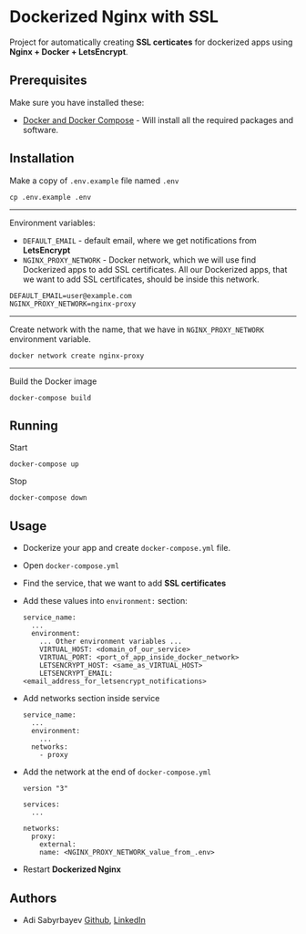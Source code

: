 # Dockerized Nginx with SSL

Project for automatically creating **SSL certicates** for dockerized apps using **Nginx + Docker + LetsEncrypt**.

## Prerequisites

Make sure you have installed these:
- [Docker and Docker Compose](https://phoenixnap.com/kb/install-docker-compose-on-ubuntu-20-04) - Will install all the required packages and software.

## Installation

Make a copy of `.env.example` file named `.env`

```shell script
cp .env.example .env
```

---

Environment variables:
- `DEFAULT_EMAIL` - default email, where we get notifications from **LetsEncrypt**
- `NGINX_PROXY_NETWORK` - Docker network, which we will use find Dockerized apps to add SSL certificates. All our Dockerized apps, that we want to add SSL certificates, should be inside this network.

```dotenv
DEFAULT_EMAIL=user@example.com
NGINX_PROXY_NETWORK=nginx-proxy
```

---

Create network with the name, that we have in `NGINX_PROXY_NETWORK` environment variable.

```shell script
docker network create nginx-proxy
```

---

Build the Docker image

```shell script
docker-compose build
```

## Running

Start
```
docker-compose up
```

Stop
```
docker-compose down
```

## Usage

- Dockerize your app and create `docker-compose.yml` file.
- Open `docker-compose.yml`
- Find the service, that we want to add **SSL certificates**
- Add these values into `environment:` section:

    ```
    service_name:
      ...
      environment:
        ... Other environment variables ...
        VIRTUAL_HOST: <domain_of_our_service>
        VIRTUAL_PORT: <port_of_app_inside_docker_network>
        LETSENCRYPT_HOST: <same_as_VIRTUAL_HOST>
        LETSENCRYPT_EMAIL: <email_address_for_letsencrypt_notifications>
    ```

- Add networks section inside service

    ```
    service_name:
      ...
      environment:
        ...
      networks:
        - proxy
    ```

- Add the network at the end of `docker-compose.yml`

    ```
    version "3"

    services:
      ...

    networks:
      proxy:
        external:
        name: <NGINX_PROXY_NETWORK_value_from_.env>
    ```

- Restart **Dockerized Nginx**


## Authors
- Adi Sabyrbayev [Github](https://github.com/madrigals1), [LinkedIn](https://www.linkedin.com/in/madrigals1/)